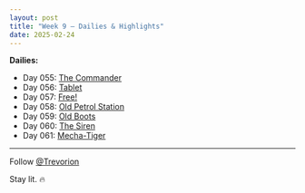 ```yaml
---
layout: post
title: "Week 9 – Dailies & Highlights"
date: 2025-02-24
---
```


**Dailies:**
- Day 055: [The Commander](https://x.com/Trevorion/status/1893857634731598103)
- Day 056: [Tablet](https://x.com/Trevorion/status/1894365600916369601)
- Day 057: [Free!](https://x.com/Trevorion/status/1894613181869244891)
- Day 058: [Old Petrol Station](https://x.com/Trevorion/status/1895144998833938699)
- Day 059: [Old Boots](https://x.com/Trevorion/status/1895515412328300999)
- Day 060: [The Siren](https://x.com/Trevorion/status/1895748587163971651)
- Day 061: [Mecha-Tiger](https://x.com/Trevorion/status/1896186455506227394)

---
Follow [@Trevorion](https://x.com/Trevorion)

Stay lit. 🔥
